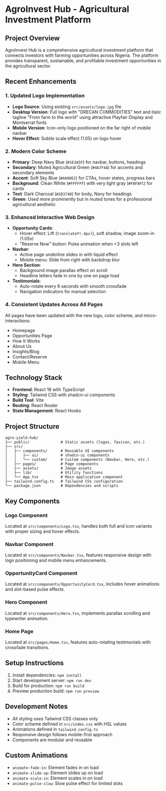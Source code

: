 # AgroInvest Hub - Agricultural Investment Platform

## Project Overview
AgroInvest Hub is a comprehensive agricultural investment platform that connects investors with farming opportunities across Nigeria. The platform provides transparent, sustainable, and profitable investment opportunities in the agricultural sector.

## Recent Enhancements

### 1. Updated Logo Implementation
- **Logo Source**: Using existing `src/assets/logo.jpg` file
- **Desktop Version**: Full logo with "DRECAN COMMODITIES" text and italic tagline "From farm to the world" using attractive Playfair Display and Montserrat fonts
- **Mobile Version**: Icon-only logo positioned on the far right of mobile navbar
- **Hover Effect**: Subtle scale effect (1.05) on logo hover

### 2. Modern Color Scheme
- **Primary**: Deep Navy Blue (`#1E3A5F`) for navbar, buttons, headings
- **Secondary**: Muted Agricultural Green (`#4A7F4A`) for accents and secondary elements
- **Accent**: Soft Sky Blue (`#4A90E2`) for CTAs, hover states, progress bars
- **Background**: Clean White (`#FFFFFF`) with very light gray (`#F8FAFC`) for cards
- **Text**: Dark Charcoal (`#2D3748`) for body, Navy for headings
- **Green**: Used more prominently but in muted tones for a professional agricultural aesthetic

### 3. Enhanced Interactive Web Design
- **Opportunity Cards**:
  - Hover effect: Lift (`translateY(-4px)`), soft shadow, image zoom-in (1.05x)
  - "Reserve Now" button: Pulse animation when <3 slots left
- **Navbar**:
  - Active page underline slides in with liquid effect
  - Mobile menu: Slide from right with backdrop blur
- **Hero Section**:
  - Background image parallax effect on scroll
  - Headline letters fade in one by one on page load
- **Testimonials**: 
  - Auto-rotate every 6 seconds with smooth crossfade
  - Navigation indicators for manual selection

### 4. Consistent Updates Across All Pages
All pages have been updated with the new logo, color scheme, and micro-interactions:
- Homepage
- Opportunities Page
- How It Works
- About Us
- Insights/Blog
- Contact/Reserve
- Mobile Menu

## Technology Stack
- **Frontend**: React 18 with TypeScript
- **Styling**: Tailwind CSS with shadcn-ui components
- **Build Tool**: Vite
- **Routing**: React Router
- **State Management**: React Hooks

## Project Structure
```
agro-yield-hub/
├── public/              # Static assets (logos, favicon, etc.)
├── src/
│   ├── components/      # Reusable UI components
│   │   ├── ui/          # shadcn-ui components
│   │   └── custom/      # Custom components (Navbar, Hero, etc.)
│   ├── pages/           # Page components
│   ├── assets/          # Image assets
│   ├── lib/             # Utility functions
│   └── App.tsx          # Main application component
├── tailwind.config.ts   # Tailwind CSS configuration
└── package.json         # Dependencies and scripts
```

## Key Components

### Logo Component
Located at `src/components/Logo.tsx`, handles both full and icon variants with proper sizing and hover effects.

### Navbar Component
Located at `src/components/Navbar.tsx`, features responsive design with logo positioning and mobile menu enhancements.

### OpportunityCard Component
Located at `src/components/OpportunityCard.tsx`, includes hover animations and slot-based pulse effects.

### Hero Component
Located at `src/components/Hero.tsx`, implements parallax scrolling and typewriter animation.

### Home Page
Located at `src/pages/Home.tsx`, features auto-rotating testimonials with crossfade transitions.

## Setup Instructions
1. Install dependencies: `npm install`
2. Start development server: `npm run dev`
3. Build for production: `npm run build`
4. Preview production build: `npm run preview`

## Development Notes
- All styling uses Tailwind CSS classes only
- Color scheme defined in `src/index.css` with HSL values
- Animations defined in `tailwind.config.ts`
- Responsive design follows mobile-first approach
- Components are modular and reusable

## Custom Animations
- `animate-fade-in`: Element fades in on load
- `animate-slide-up`: Element slides up on load
- `animate-scale-in`: Element scales in on load
- `animate-pulse-slow`: Slow pulse effect for limited slots